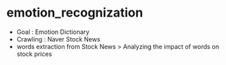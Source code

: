 # emotion_recognization
- Goal : Emotion Dictionary
- Crawling : Naver Stock News
- words extraction from Stock News > Analyzing the impact of words on stock prices
